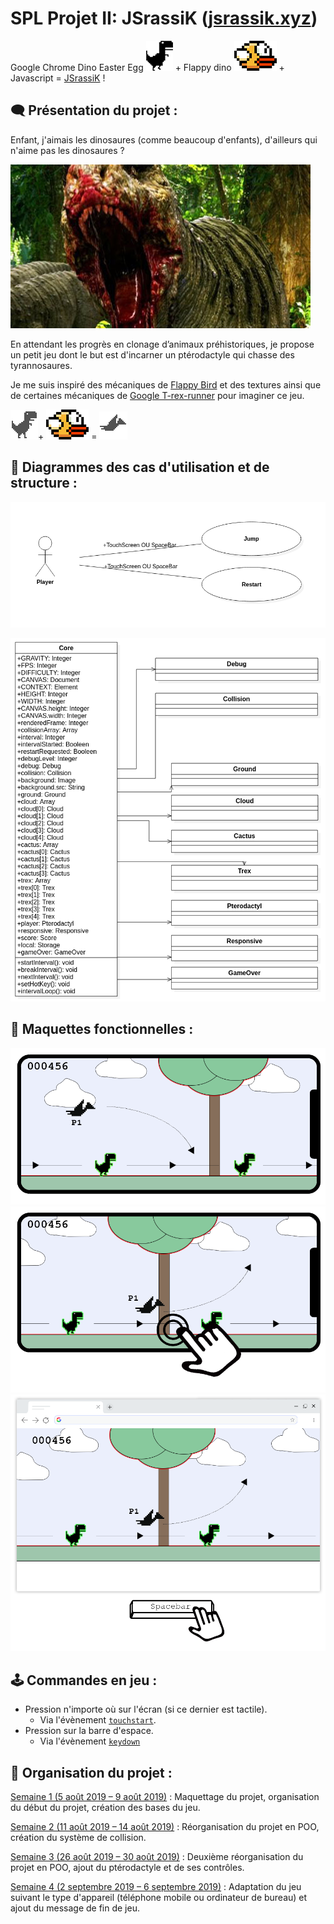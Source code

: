 # SPL Projet II: JSrassiK ([jsrassik.xyz](http://jsrassik.xyz))

Google Chrome Dino Easter Egg  ![](./conception/mockup/dino.png) + Flappy dino ![](./conception/mockup/flapybird.png) + Javascript = [JSrassiK](http://jsrassik.xyz) !

## 🗨️ Présentation du projet :

Enfant, j'aimais les dinosaures (comme beaucoup d'enfants), d'ailleurs qui n'aime pas les dinosaures ?

![](./conception/readme/kindtrex.jpg)

En attendant les progrès en clonage d’animaux préhistoriques, je propose un petit jeu dont le but est d'incarner un ptérodactyle qui chasse des tyrannosaures.

Je me suis inspiré des mécaniques de [Flappy Bird](https://flappybird.io/) et des textures ainsi que de certaines mécaniques de [Google T-rex-runner](chrome://dino/) pour imaginer ce jeu.

  ![](./conception/mockup/trex.png)+ ![](./conception/mockup/flapybird.png) = ![](./conception/mockup/pterodactyl.gif)  

## 📃 Diagrammes des cas d'utilisation et de structure :

![](./conception/uml/usecase.png)

![](./conception/uml/structure.png)

## 📐 Maquettes fonctionnelles :

![](./conception/mockup/mobile1.png)
![](./conception/mockup/mobile2.png)
![](./conception/mockup/desktop1.png)

## 🕹️ Commandes en jeu :

* Pression n'importe où sur l'écran (si ce dernier est tactile).
  * Via l'évènement [`touchstart`](https://developer.mozilla.org/fr/docs/Web/Guide/DOM/Events/Touch_events).
* Pression sur la barre d'espace.
  * Via l'évènement [`keydown`](https://developer.mozilla.org/fr/docs/Web/API/KeyboardEvent) 

## 🚧 Organisation du projet :

[Semaine 1 (5 août 2019 – 9 août 2019)](https://gitlab.com/Florian-A/JSrassiK/-/milestones/1) : Maquettage du projet, organisation du début du projet, création des bases du jeu.

[Semaine 2 (11 août 2019 – 14 août 2019)](https://gitlab.com/Florian-A/JSrassiK/-/milestones/2) : Réorganisation du projet en POO, création du système de collision.

[Semaine 3 (26 août 2019 – 30 août 2019)](https://gitlab.com/Florian-A/JSrassiK/-/milestones/3) : Deuxième réorganisation du projet en POO, ajout du ptérodactyle et de ses contrôles.

[Semaine 4 (2 septembre 2019 – 6 septembre 2019)](https://gitlab.com/Florian-A/JSrassiK/-/milestones/4) : Adaptation du jeu suivant le type d'appareil (téléphone mobile ou ordinateur de bureau) et ajout du message de fin de jeu.